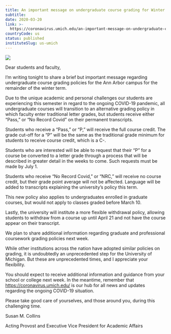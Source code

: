 ```yaml
---
title: An important message on undergraduate course grading for Winter 2020
subtitle: 
date: 2020-03-20
link: >-
  https://coronavirus.umich.edu/an-important-message-on-undergraduate-course-grading-for-winter-2020/
countryCode: us
status: published
instituteSlug: us-umich
---
```

![](https://coronavirus.umich.edu/wp-content/uploads/sites/95/2020/03/U-M-logo-preview.jpg)

Dear students and faculty,

I’m writing tonight to share a brief but important message regarding undergraduate course grading policies for the Ann Arbor campus for the remainder of the winter term.

Due to the unique academic and personal challenges our students are experiencing this semester in regard to the ongoing COVID-19 pandemic, all undergraduate courses will transition to an alternative grading policy in which faculty enter traditional letter grades, but students receive either “Pass,” or “No Record Covid” on their permanent transcripts.

Students who receive a “Pass,” or “P,” will receive the full course credit. The grade cut-off for a “P” will be the same as the traditional grade minimum for students to receive course credit, which is a C-.

Students who are interested will be able to request that their “P” for a course be converted to a letter grade through a process that will be described in greater detail in the weeks to come. Such requests must be made by July 1.

Students who receive “No Record Covid,” or “NRC,” will receive no course credit, but their grade point average will not be affected. Language will be added to transcripts explaining the university’s policy this term.

This new policy also applies to undergraduates enrolled in graduate courses, but would not apply to classes graded before March 10.

Lastly, the university will institute a more flexible withdrawal policy, allowing students to withdraw from a course up until April 21 and not have the course appear on their transcript.

We plan to share additional information regarding graduate and professional coursework grading policies next week.

While other institutions across the nation have adopted similar policies on grading, it is undoubtedly an unprecedented step for the University of Michigan. But these are unprecedented times, and I appreciate your flexibility.

You should expect to receive additional information and guidance from your school or college next week. In the meantime, remember that https://coronavirus.umich.edu/ is our hub for all news and updates regarding the ongoing COVID-19 situation.

Please take good care of yourselves, and those around you, during this challenging time.

Susan M. Collins

Acting Provost and Executive Vice President for Academic Affairs